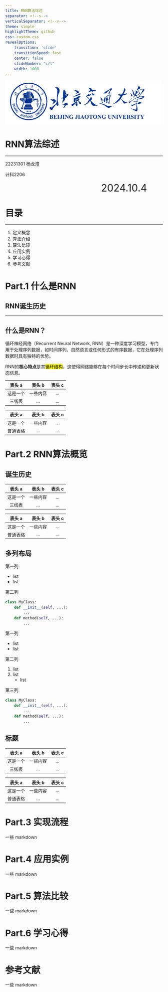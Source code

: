 ```yaml
---
title: RNN算法综述
separator: <!--s-->
verticalSeparator: <!--v-->
theme: simple
highlightTheme: github
css: custom.css
revealOptions:
    transition: 'slide'
    transitionSpeed: fast
    center: false
    slideNumber: "c/t"
    width: 1000
---
```


<div class="middle center">
<div style="width: 100%">

<img src="assets/bjtu_logo.PNG" alt="RNN Overview" style="width: 500px;"/>

# RNN算法综述

<hr/>

22231301 杨龙澧

计科2206

<div style="text-align: right; font-size: 24pt;">
<div style="width: 90%">
2024.10.4
</div>
</div>

</div>
</div>

<!--v-->
<div style="width: 100%">

# 目录

<hr class="blue-line">

1. 定义概念 
2. 算法介绍 
3. 算法比较
4. 应用实例
5. 学习心得
5. 参考文献

</div>

<!--s-->

<div class="middle center">
<div style="width: 100%">

# Part.1 什么是RNN

</div>
</div>
</section>

<!--v-->

## RNN诞生历史


<hr/>

<!--v-->

## 什么是RNN？
循环神经网络（Recurrent Neural Network, RNN）是一种深度学习模型，专门用于处理序列数据，如时间序列、自然语言或任何形式的有序数据，它在处理序列数据时具有独特的优势。

RNN的**核心特点**是其<mark>循环结构</mark>，这使得网络能够在每个时间步长中传递和更新状态信息。

<div class="three-line">

|表头 a|表头 b|表头 c|
|:--:|:--:|:--:|
|这是一个|一些内容|...|
|三线表|...|...|

</div>

|表头 a|表头 b|表头 c|
|:--:|:--:|:--:|
|这是一个|一些内容|...|
|普通表格|...|...|

<!--s-->

<div class="middle center">
<div style="width: 100%">

# Part.2 RNN算法概览

</div>
</div>
</section>
<!--v-->

## 诞生历史

<div class="three-line">

|表头 a|表头 b|表头 c|
|:--:|:--:|:--:|
|这是一个|一些内容|...|
|三线表|...|...|

</div>

|表头 a|表头 b|表头 c|
|:--:|:--:|:--:|
|这是一个|一些内容|...|
|普通表格|...|...|

<!--s-->

## 多列布局

<div class="mul-cols">
<div class="col">

第一列

- list
- list

</div> <!--这是第一列结束-->

<div class="col">

第二列

```python
class MyClass:
    def __init__(self, ...):
        ...
    def method(self, ...):
        ...
```

</div> <!--这是第二列结束-->
</div> <!--这是第一组多列结束-->

<div class="mul-cols">
<div class="col">

第一列

- list
- list

</div>
<div class="col">

第二列

1. list 
2. list 
    - list

</div>
<div class="col">

第三列

```python
class MyClass:
    def __init__(self, ...):
        ...
    def method(self, ...):
        ...
```

</div>
</div>

<!--v-->

## 标题

<div class="three-line">

|表头 a|表头 b|表头 c|
|:--:|:--:|:--:|
|这是一个|一些内容|...|
|三线表|...|...|

</div>

|表头 a|表头 b|表头 c|
|:--:|:--:|:--:|
|这是一个|一些内容|...|
|普通表格|...|...|

<!--s-->

<div class="middle center">
<div style="width: 100%">

# Part.3 实现流程

一些 markdown

</div>
</div>

<!--s-->

<div class="middle center">
<div style="width: 100%">

# Part.4 应用实例

一些 markdown

</div>
</div>

<!--s-->

<div class="middle center">
<div style="width: 100%">

# Part.5 算法比较

一些 markdown

</div>
</div>

<!--s-->

<div class="middle center">
<div style="width: 100%">

# Part.6 学习心得

一些 markdown

</div>
</div>

<!--s-->

<div class="middle center">
<div style="width: 100%">

# 参考文献

一些 markdown

</div>
</div>
